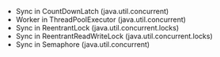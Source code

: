 * Sync in CountDownLatch (java.util.concurrent)
* Worker in ThreadPoolExecutor (java.util.concurrent)
* Sync in ReentrantLock (java.util.concurrent.locks)
* Sync in ReentrantReadWriteLock (java.util.concurrent.locks)
* Sync in Semaphore (java.util.concurrent)
